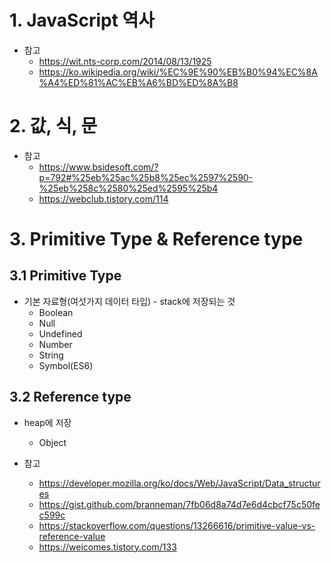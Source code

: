 # 1. JavaScript 역사
* 참고 
    * https://wit.nts-corp.com/2014/08/13/1925
    * https://ko.wikipedia.org/wiki/%EC%9E%90%EB%B0%94%EC%8A%A4%ED%81%AC%EB%A6%BD%ED%8A%B8

# 2. 값, 식, 문
* 참고 
    * https://www.bsidesoft.com/?p=792#%25eb%25ac%25b8%25ec%2597%2590-%25eb%258c%2580%25ed%2595%25b4
    * https://webclub.tistory.com/114

# 3. Primitive Type & Reference type
## 3.1  Primitive Type
* 기본 자료형(여섯가지 데이터 타입) - stack에 저장되는 것
    * Boolean
	* Null
	* Undefined
	* Number
	* String
	* Symbol(ES6)
## 3.2  Reference type 
* heap에 저장
    * Object
    
* 참고 
    * https://developer.mozilla.org/ko/docs/Web/JavaScript/Data_structures
    * https://gist.github.com/branneman/7fb06d8a74d7e6d4cbcf75c50fec599c
    * https://stackoverflow.com/questions/13266616/primitive-value-vs-reference-value
    * https://weicomes.tistory.com/133